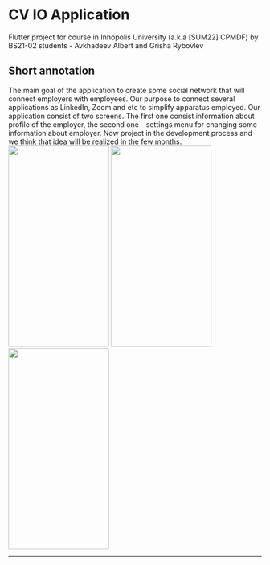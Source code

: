 # CV IO Application
Flutter project for course in Innopolis University (a.k.a [SUM22] CPMDF) by BS21-02 students - Avkhadeev Albert and Grisha Rybovlev

## Short annotation
The main goal of the application to create some social network that will connect employers with employees. Our purpose to connect several applications as LinkedIn, Zoom and etc to simplify apparatus employed. Our application consist of two screens. The first one consist information about profile of the employer, the second one - settings menu for changing some information about employer. Now project in the development process and we think that idea will be realized in the few months.
<br>
<img src=https://github.com/GrishaRybolovel/CVio/tree/main/screenshots/screen1.png width="200" height="400">
<img src=https://github.com/GrishaRybolovel/CVio/tree/main/screenshots/screen2.png width="200" height="400">
<img src=https://github.com/GrishaRybolovel/CVio/tree/main/screenshots/screen3.png width="200" height="400">
___
